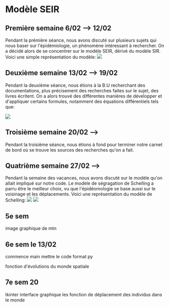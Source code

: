 # Modèle SEIR
## Première semaine 6/02 --> 12/02
Pendant la prémière séance, nous avons discuté sur plusieurs sujets qui nous baser sur l'épidémiologie, un phénomène intéressant à rechercher. On a décidé alors de se concentrer sur le modèle SEIR, dérivé du modèle SIR. Voici une simple représentation du modèle: ![](https://cdn.comsol.com/wordpress/sites/1/2020/04/SEIR-compartmental-model-schematic.png)

## Deuxième semaine 13/02 --> 19/02
Pendant la deuxième séance, nous étions à la B.U recherchant des documentations, plus précisement des recherches faites sur le sujet, des livres écritent.
On a alors trouvé des différentes manières de développer et d'appliquer certains formules, notamment des équations différentiels tels que: 

![](https://www.mmnp-journal.org/articles/mmnp/full_html/2020/01/mmnp200124/mmnp200124-eq2.png)
 
## Troisième semaine 20/02 --> 
Pendant la troisième séance, nous étions à fond pour terminer notre carnet de bord où se trouve les sources des recherches qu'on a fait. 

## Quatrième semaine 27/02 -->
Pendant la semaine des vacances, nous avons discuté sur le modèle qu'on allait impliqué sur notre code. Le modèle de ségragation de Schelling a parru être le meilleur choix, vu que l'épidéomologie se base aussi sur le voisinage et les déplacements. Voici une représentation du modèle de Schelling:
![](https://demonstrations.wolfram.com/SchellingsModelOfResidentialSegregation/img/popup_1.png)
![](https://www.mdpi.com/mathematics/mathematics-10-03323/article_deploy/html/images/mathematics-10-03323-g001.png)

## 5e sem
image graphique de mtn

## 6e sem le 13/02
commence main mettre le code format py

fonction d'évolutions du monde spatiale

## 7e sem 20 
tkinter  interface graphique    les fonction de déplacement des individus dans le monde     
